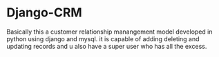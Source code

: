 # Django-CRM

Basically this a customer relationship manangement model developed in python using django and mysql.
it is capable of adding deleting and updating records and u also have a super user who has all the excess.
 












































